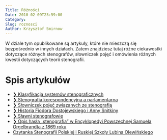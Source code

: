 ```yaml
---
Title: Różności
Date: 2010-02-09T23:59:00
Category: 
Slug: roznosci
Author: Krzysztof Smirnow
---
```


W dziale tym opublikowane są artykuły, które nie mieszczą się bezpośrednio w innych działach. Zatem znajdziesz tutaj różne ciekawostki dotyczące różnych stenografów, słowniczek pojęć i omówienia różnych kwestii dotyczących teorii stenografii.

# Spis artykułów

* [❯ Klasyfikacja systemów stenograficznych](klasyfikacja_steno/)
* [❯ Stenografia korespondencyjna a parlamentarna](steno_kor_par/)
* [❯ Słowniczek pojęć związanych ze stenografią](slownik/)
* [❯ Historia Fiodora Dostojewskiego i Anny Snitkiny](dostojewski_snitkina/)
* [❯ Sławni stenografowie](stenografowie/)
* [❯ Opis hasła „stenografia” w Encyklopedyi Powszechnej Samuela Orgelbrandta z 1869 roku](orgelbrandt)
* [Czytanka Stenografii Polskiej i Ruskiej Szkoły Lubina Olewińskiego](https://jbc.bj.uj.edu.pl//dlibra/metadatasearch?action=AdvancedSearchAction&type=-3&val1=GroupTitle:%22Czytanka+Stenografii+Polski%C3%A9j+i+Ruski%C3%A9j+Szko%C5%82y+Lubina+Olewi%C5%84skiego+%5C(1864%5C-1866%5C)%22)